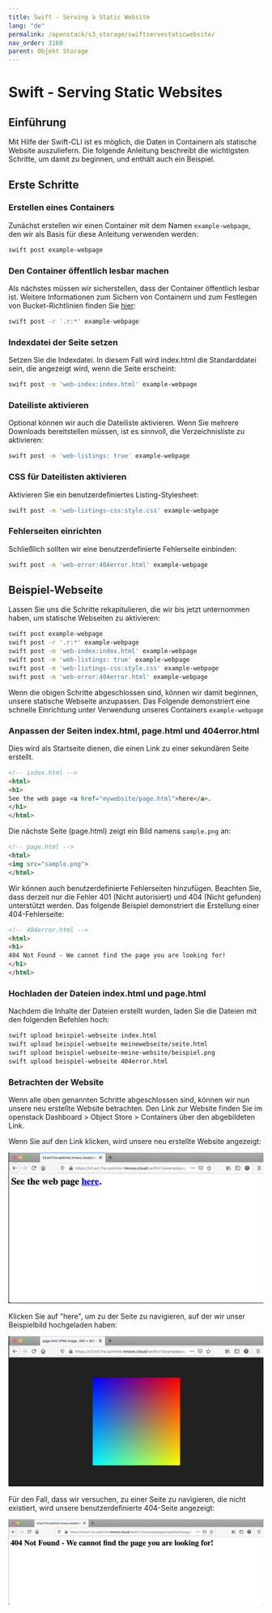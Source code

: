 ```yaml
---
title: Swift - Serving a Static Website
lang: "de"
permalink: /openstack/s3_storage/swiftservestaticwebsite/
nav_order: 3160
parent: Objekt Storage
---
```


# Swift - Serving Static Websites

## Einführung

Mit Hilfe der Swift-CLI ist es möglich, die Daten in Containern als statische Website auszuliefern. Die folgende Anleitung beschreibt die wichtigsten Schritte, um damit zu beginnen, und enthält auch ein Beispiel.

## Erste Schritte

### Erstellen eines Containers

Zunächst erstellen wir einen Container mit dem Namen `example-webpage`, den wir als Basis für diese Anleitung verwenden werden:

```bash
swift post example-webpage
```

### Den Container öffentlich lesbar machen

Als nächstes müssen wir sicherstellen, dass der Container öffentlich lesbar ist. Weitere Informationen zum Sichern von Containern und zum Festlegen von Bucket-Richtlinien finden Sie [hier](/openstack/storage/s3_documentation/security/):

```bash
swift post -r '.r:*' example-webpage
```

### Indexdatei der Seite setzen

Setzen Sie die Indexdatei. In diesem Fall wird index.html die Standarddatei sein, die angezeigt wird, wenn die Seite erscheint:

```bash
swift post -m 'web-index:index.html' example-webpage
```

### Dateiliste aktivieren

Optional können wir auch die Dateiliste aktivieren. Wenn Sie mehrere Downloads bereitstellen müssen, ist es sinnvoll, die Verzeichnisliste zu aktivieren:

```bash
swift post -m 'web-listings: true' example-webpage
```

### CSS für Dateilisten aktivieren

Aktivieren Sie ein benutzerdefiniertes Listing-Stylesheet:

```bash
swift post -m 'web-listings-css:style.css' example-webpage
```

### Fehlerseiten einrichten

Schließlich sollten wir eine benutzerdefinierte Fehlerseite einbinden:

```bash
swift post -m 'web-error:404error.html' example-webpage
```

## Beispiel-Webseite

Lassen Sie uns die Schritte rekapitulieren, die wir bis jetzt unternommen haben, um statische Webseiten zu aktivieren:

```bash
swift post example-webpage
swift post -r '.r:*' example-webpage
swift post -m 'web-index:index.html' example-webpage
swift post -m 'web-listings: true' example-webpage
swift post -m 'web-listings-css:style.css' example-webpage
swift post -m 'web-error:404error.html' example-webpage
```

Wenn die obigen Schritte abgeschlossen sind, können wir damit beginnen, unsere statische Webseite anzupassen. Das Folgende demonstriert eine schnelle Einrichtung unter Verwendung unseres Containers `example-webpage`

### Anpassen der Seiten index.html, page.html und 404error.html

Dies wird als Startseite dienen, die einen Link zu einer sekundären Seite erstellt.

```html
<!-- index.html -->
<html>
<h1>
See the web page <a href="mywebsite/page.html">here</a>.
</h1>
</html>
```

Die nächste Seite (page.html) zeigt ein Bild namens `sample.png` an:

```html
<!-- page.html -->
<html>
<img src="sample.png">
</html>
```

Wir können auch benutzerdefinierte Fehlerseiten hinzufügen. Beachten Sie, dass derzeit nur die Fehler 401 (Nicht autorisiert) und 404 (Nicht gefunden) unterstützt werden. Das folgende Beispiel demonstriert die Erstellung einer 404-Fehlerseite:

```html
<!-- 404error.html -->
<html>
<h1>
404 Not Found - We cannot find the page you are looking for!
</h1>
</html>
```

### Hochladen der Dateien index.html und page.html

Nachdem die Inhalte der Dateien erstellt wurden, laden Sie die Dateien mit den folgenden Befehlen hoch:

```bash
swift upload beispiel-webseite index.html
swift upload beispiel-webseite meinewebseite/seite.html
swift upload beispiel-webseite-meine-website/beispiel.png
swift upload beispiel-webseite 404error.html
```

### Betrachten der Website

Wenn alle oben genannten Schritte abgeschlossen sind, können wir nun unsere neu erstellte Website betrachten. Den Link zur Website finden Sie im openstack Dashboard > Object Store > Containers über den abgebildeten Link.

Wenn Sie auf den Link klicken, wird unsere neu erstellte Website angezeigt:

![](attachments/Webpage01.png)

Klicken Sie auf "here", um zu der Seite zu navigieren, auf der wir unser Beispielbild hochgeladen haben:

![](attachments/Webpage02.png)

Für den Fall, dass wir versuchen, zu einer Seite zu navigieren, die nicht existiert, wird unsere benutzerdefinierte 404-Seite angezeigt:

![](attachments/Webpage03.png)
